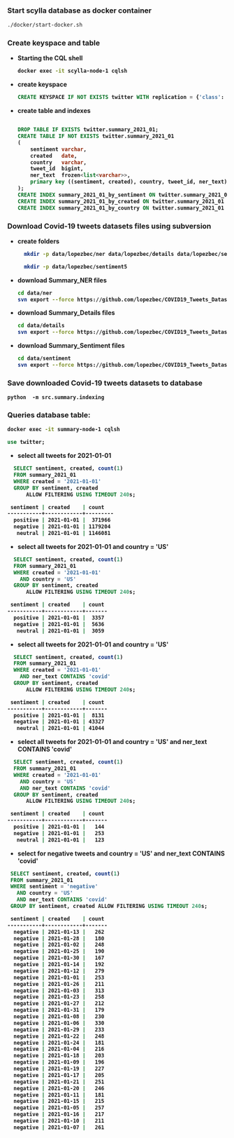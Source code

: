 ### Start scylla database as docker container

```bash
./docker/start-docker.sh  
```

### Create keyspace and table

* <strong>Starting the CQL shell<strong/>
    ```bash
    docker exec -it scylla-node-1 cqlsh
    ```
* create keyspace
    ```sql
    CREATE KEYSPACE IF NOT EXISTS twitter WITH replication = {'class': 'SimpleStrategy', 'replication_factor' : 1};
    ```
* create table and indexes
    ```sql
    
    DROP TABLE IF EXISTS twitter.summary_2021_01;
    CREATE TABLE IF NOT EXISTS twitter.summary_2021_01
    (
        sentiment varchar,
        created   date,
        country   varchar,
        tweet_id  bigint,
        ner_text  frozen<list<varchar>>,
        primary key ((sentiment, created), country, tweet_id, ner_text)
    );
    CREATE INDEX summary_2021_01_by_sentiment ON twitter.summary_2021_01 (sentiment);
    CREATE INDEX summary_2021_01_by_created ON twitter.summary_2021_01 (created);
    CREATE INDEX summary_2021_01_by_country ON twitter.summary_2021_01 (country);
    ```

### Download Covid-19 tweets datasets files using subversion

* create folders
    ```bash
      mkdir -p data/lopezbec/ner data/lopezbec/details data/lopezbec/sentiment
    ```
    ```bash
      mkdir -p data/lopezbec/sentiment5
    ```
* download Summary_NER files
    ```bash
    cd data/ner
    svn export --force https://github.com/lopezbec/COVID19_Tweets_Dataset_2021/trunk/Summary_NER/2021_01
    ```
* download Summary_Details files
    ```bash
    cd data/details
    svn export --force https://github.com/lopezbec/COVID19_Tweets_Dataset_2021/trunk/Summary_Details/2021_01

* download Summary_Sentiment files
    ```bash
    cd data/sentiment
    svn export --force https://github.com/lopezbec/COVID19_Tweets_Dataset_2021/trunk/Summary_Sentiment/2021_01

### Save downloaded Covid-19 tweets datasets to database

```
python  -m src.summary.indexing
```

### Queries database table:

```bash
docker exec -it summary-node-1 cqlsh
```

```sql
use twitter;
```

* select all tweets for 2021-01-01

```sql
  SELECT sentiment, created, count(1)
  FROM summary_2021_01
  WHERE created = '2021-01-01'
  GROUP BY sentiment, created
      ALLOW FILTERING USING TIMEOUT 240s;
  ```

```bash
 sentiment | created    | count
-----------+------------+---------
  positive | 2021-01-01 |  371966
  negative | 2021-01-01 | 1179204
   neutral | 2021-01-01 | 1146081
```

* select all tweets for 2021-01-01 and country = 'US'

```sql
  SELECT sentiment, created, count(1)
  FROM summary_2021_01
  WHERE created = '2021-01-01'
    AND country = 'US'
  GROUP BY sentiment, created
      ALLOW FILTERING USING TIMEOUT 240s;
```

```bash
 sentiment | created    | count
-----------+------------+-------
  positive | 2021-01-01 |  3357
  negative | 2021-01-01 |  5636
   neutral | 2021-01-01 |  3059
```

* select all tweets for 2021-01-01 and country = 'US'

```sql
  SELECT sentiment, created, count(1)
  FROM summary_2021_01
  WHERE created = '2021-01-01'
    AND ner_text CONTAINS 'covid'
  GROUP BY sentiment, created
      ALLOW FILTERING USING TIMEOUT 240s;
```

```bash
 sentiment | created    | count
-----------+------------+-------
  positive | 2021-01-01 |  8131
  negative | 2021-01-01 | 43327
   neutral | 2021-01-01 | 41044
```

* select all tweets for 2021-01-01 and country = 'US' and ner_text CONTAINS 'covid'

```sql
  SELECT sentiment, created, count(1)
  FROM summary_2021_01
  WHERE created = '2021-01-01'
    AND country = 'US'
    AND ner_text CONTAINS 'covid'
  GROUP BY sentiment, created
      ALLOW FILTERING USING TIMEOUT 240s;
```

```bash
 sentiment | created    | count
-----------+------------+-------
  positive | 2021-01-01 |   144
  negative | 2021-01-01 |   253
   neutral | 2021-01-01 |   123
```

* select for negative tweets and country = 'US' and ner_text CONTAINS 'covid'

```sql
 SELECT sentiment, created, count(1)
 FROM summary_2021_01
 WHERE sentiment = 'negative'
   AND country = 'US'
   AND ner_text CONTAINS 'covid'
 GROUP BY sentiment, created ALLOW FILTERING USING TIMEOUT 240s;
```

```bash
 sentiment | created    | count
-----------+------------+-------
  negative | 2021-01-13 |   262
  negative | 2021-01-28 |   180
  negative | 2021-01-02 |   248
  negative | 2021-01-25 |   190
  negative | 2021-01-30 |   167
  negative | 2021-01-14 |   192
  negative | 2021-01-12 |   279
  negative | 2021-01-01 |   253
  negative | 2021-01-26 |   211
  negative | 2021-01-03 |   313
  negative | 2021-01-23 |   258
  negative | 2021-01-27 |   212
  negative | 2021-01-31 |   179
  negative | 2021-01-08 |   230
  negative | 2021-01-06 |   330
  negative | 2021-01-29 |   233
  negative | 2021-01-22 |   248
  negative | 2021-01-24 |   181
  negative | 2021-01-04 |   216
  negative | 2021-01-18 |   203
  negative | 2021-01-09 |   196
  negative | 2021-01-19 |   227
  negative | 2021-01-17 |   205
  negative | 2021-01-21 |   251
  negative | 2021-01-20 |   246
  negative | 2021-01-11 |   181
  negative | 2021-01-15 |   215
  negative | 2021-01-05 |   257
  negative | 2021-01-16 |   217
  negative | 2021-01-10 |   211
  negative | 2021-01-07 |   261
```

